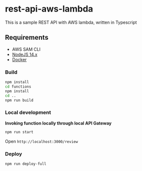 # rest-api-aws-lambda

This is a sample REST API with AWS lambda, written in Typescript

## Requirements

* AWS SAM CLI 
* [NodeJS 14.x](https://nodejs.org/en/download/)
* [Docker](https://www.docker.com/community-edition)

### Build
 
```bash
npm install
cd functions
npm install
cd ..
npm run build
```

### Local development

**Invoking function locally through local API Gateway**

```bash
npm run start
```

Open `http://localhost:3000/review`

### Deploy

```bash
npm run deploy-full
```
